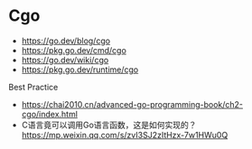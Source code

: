 # Cgo
- https://go.dev/blog/cgo
- https://pkg.go.dev/cmd/cgo
- https://go.dev/wiki/cgo
- https://pkg.go.dev/runtime/cgo

Best Practice
- https://chai2010.cn/advanced-go-programming-book/ch2-cgo/index.html
- C语言竟可以调用Go语言函数，这是如何实现的？https://mp.weixin.qq.com/s/zvI3SJ2zItHzx-7w1HWu0Q
